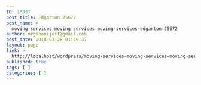```yaml
---
ID: 10937
post_title: Edgarton 25672
post_name: >
  moving-services-moving-services-moving-services-edgarton-25672
author: mrgabonijeff@gmail.com
post_date: 2018-03-28 01:49:37
layout: page
link: >
  http://localhost/wordpress/moving-services-moving-services-moving-services-edgarton-25672/
published: true
tags: [ ]
categories: [ ]
---
```

